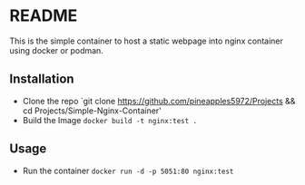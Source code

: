 # README
This is the simple container to host a static webpage into nginx container using docker or podman.

## Installation
- Clone the repo
  `git clone https://github.com/pineapples5972/Projects && cd Projects/Simple-Nginx-Container'
- Build the Image
  `docker build -t nginx:test .`
## Usage
- Run the container
  `docker run -d -p 5051:80 nginx:test`
